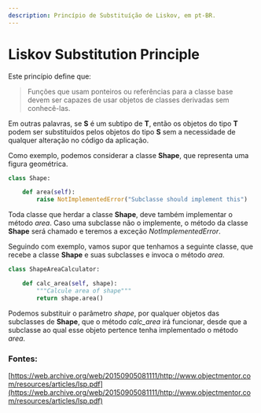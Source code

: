 ```yaml
---
description: Princípio de Substituíção de Liskov, em pt-BR.
---
```


# Liskov Substitution Principle

Este princípio define que:

> Funções que usam ponteiros ou referências para a classe base devem ser capazes de usar objetos de classes derivadas sem conhecê-las.

Em outras palavras, se **S** é um subtipo de **T**, então os objetos do tipo **T** podem ser substituídos pelos objetos do tipo **S** sem a necessidade de qualquer alteração no código da aplicação.&#x20;

Como exemplo, podemos considerar a classe **Shape**, que representa uma figura geométrica.

```python
class Shape:

    def area(self):
        raise NotImplementedError("Subclasse should implement this")
```

Toda classe que herdar a classe **Shape**, deve também implementar o método _area_. Caso uma subclasse não o implemente, o método da classe **Shape** será chamado e teremos a exceção _NotImplementedError_.

Seguindo com exemplo, vamos supor que tenhamos a seguinte classe, que recebe a classe **Shape** e suas subclasses e invoca o método _area_.

```python
class ShapeAreaCalculator:

    def calc_area(self, shape):
        """Calcule area of shape"""
        return shape.area()

```

Podemos substituir o parâmetro _shape_, por qualquer objetos das subclasses de **Shape**, que o método _calc\_area_ irá funcionar, desde que a subclasse ao qual esse objeto pertence tenha implementado o método _area_.

### Fontes:

[https://web.archive.org/web/20150905081111/http://www.objectmentor.com/resources/articles/lsp.pdf](https://web.archive.org/web/20150905081111/http://www.objectmentor.com/resources/articles/lsp.pdf)
